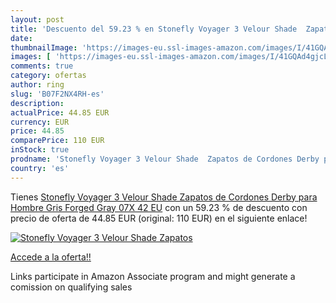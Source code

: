 ```yaml
---
layout: post
title: 'Descuento del 59.23 % en Stonefly Voyager 3 Velour Shade  Zapatos'
date: 
thumbnailImage: 'https://images-eu.ssl-images-amazon.com/images/I/41GQAd4gjcL._SL200_.jpg'
images: [ 'https://images-eu.ssl-images-amazon.com/images/I/41GQAd4gjcL._SL200_.jpg' ]
comments: true
category: ofertas
author: ring
slug: 'B07F2NX4RH-es'
description:
actualPrice: 44.85 EUR
currency: EUR
price: 44.85
comparePrice: 110 EUR
inStock: true
prodname: 'Stonefly Voyager 3 Velour Shade  Zapatos de Cordones Derby para Hombre  Gris  Forged Gray 07X   42 EU'
country: 'es'
---
```


Tienes [Stonefly Voyager 3 Velour Shade  Zapatos de Cordones Derby para Hombre  Gris  Forged Gray 07X   42 EU](https://www.amazon.es/dp/B07F2NX4RH/?tag=tolees-21) con un 59.23 % de descuento con precio de oferta de 44.85 EUR (original: 110 EUR) en el siguiente enlace!

[![Stonefly Voyager 3 Velour Shade  Zapatos](https://images-eu.ssl-images-amazon.com/images/I/41GQAd4gjcL._SL200_.jpg)](https://www.amazon.es/dp/B07F2NX4RH/?tag=tolees-21)

[Accede a la oferta!!](https://www.amazon.es/dp/B07F2NX4RH/?tag=tolees-21)

Links participate in Amazon Associate program and might generate a comission on qualifying sales



